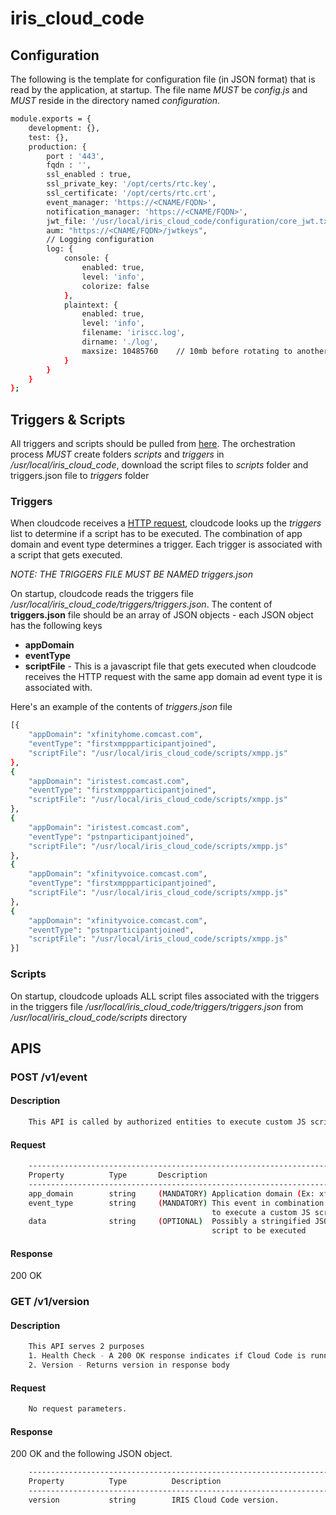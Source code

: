 # iris_cloud_code

## Configuration

The following is the template for configuration file (in JSON format) that is read by the application, at startup. The file
name *MUST* be *config.js* and *MUST* reside in the directory named *configuration*.

```sh
module.exports = {
	development: {},
	test: {},
	production: {
		port : '443',                                	                              <--- MUST specify port if ssl_enabled is false. If true, this value is ignored
		fqdn : '',                                                                  <--- FQDN/IP OF THE HOST WHERE THIS APPLICATION IS GOING TO RUN 
		ssl_enabled : true,	                                                        <--- if true, the port is ALWAYS 443
		ssl_private_key: '/opt/certs/rtc.key',                                      <--- absolute/relative PATH + key file - relative PATH starts from the base directory
		ssl_certificate: '/opt/certs/rtc.crt',                                      <--- absolute/relative PATH + cert file - relative PATH starts from the base directory		
		event_manager: 'https://<CNAME/FQDN>',                                      <--- CNAME/FQDN OF EVENT MANAGER - MUST START WITH SCHEME (HTTP:// or HTTPS://)
		notification_manager: 'https://<CNAME/FQDN>',                               <--- CNAME/FQDN OF NOTIFICATION MANAGER - MUST START WITH SCHEME (HTTP:// or HTTPS://)
		jwt_file: '/usr/local/iris_cloud_code/configuration/core_jwt.txt'           <--- FILE MUST CONTAIN A JWT WITH TYPE "Core". ALTHOUGH NOT MANDATORY, DO NOT CHANGE THE PATH AND FILE NAME
		aum: "https://<CNAME/FQDN>/jwtkeys",                                        <-- CNAME/FQDN OF AUTH MANAGER - MUST START WITH SCHEME (HTTP:// or HTTPS://)
		// Logging configuration
		log: {                                                                      <--- DO NOT TOUCH. LEAVE THIS ENTIRE OBJECT AS IS
			console: {
				enabled: true,
				level: 'info',
				colorize: false
			},
			plaintext: {
				enabled: true,
				level: 'info',
				filename: 'iriscc.log',
				dirname: './log',
				maxsize: 10485760    // 10mb before rotating to another file
			}
		}
	}	
};
```

## Triggers & Scripts

All triggers and scripts should be pulled from [here](https://github.com/Comcast/iris_clc_scripts). The orchestration process
*MUST* create folders *scripts* and *triggers* in */usr/local/iris_cloud_code*, download the script files to *scripts* folder 
and triggers.json file to *triggers* folder

### Triggers

When cloudcode receives a [HTTP request](#post-v1event), cloudcode looks up the *triggers* list to determine if a 
script has to be executed. The combination of app domain and event type determines a trigger. Each trigger is associated 
with a script that gets executed. 

*NOTE: THE TRIGGERS FILE MUST BE NAMED *triggers.json**

On startup, cloudcode reads the triggers file */usr/local/iris_cloud_code/triggers/triggers.json*.
The content of **triggers.json** file should be an array of JSON objects - each JSON object has the following keys

 - **appDomain**  
 - **eventType**
 - **scriptFile** - This is a javascript file that gets executed when cloudcode receives the HTTP request with the same
                    app domain ad event type it is associated with.
 

Here's an example of the contents of *triggers.json* file

```sh
[{
    "appDomain": "xfinityhome.comcast.com",
    "eventType": "firstxmppparticipantjoined",
    "scriptFile": "/usr/local/iris_cloud_code/scripts/xmpp.js"
},
{
    "appDomain": "iristest.comcast.com",
    "eventType": "firstxmppparticipantjoined",
    "scriptFile": "/usr/local/iris_cloud_code/scripts/xmpp.js"
},
{
    "appDomain": "iristest.comcast.com",
    "eventType": "pstnparticipantjoined",
    "scriptFile": "/usr/local/iris_cloud_code/scripts/xmpp.js"
},
{
    "appDomain": "xfinityvoice.comcast.com",
    "eventType": "firstxmppparticipantjoined",
    "scriptFile": "/usr/local/iris_cloud_code/scripts/xmpp.js"
},
{
    "appDomain": "xfinityvoice.comcast.com",
    "eventType": "pstnparticipantjoined",
    "scriptFile": "/usr/local/iris_cloud_code/scripts/xmpp.js"
}]
``` 

### Scripts

On startup, cloudcode uploads ALL script files associated with the triggers in the triggers file */usr/local/iris_cloud_code/triggers/triggers.json*
from */usr/local/iris_cloud_code/scripts* directory

## APIS

### POST /v1/event

#### Description
```sh
	This API is called by authorized entities to execute custom JS scripts
```

#### Request

```sh
	----------------------------------------------------------------------------------------------
	Property          Type       Description
	----------------------------------------------------------------------------------------------
	app_domain        string     (MANDATORY) Application domain (Ex: xfinityvoice.comcast.com,....)
	event_type        string     (MANDATORY) This event in combination with the app_domain acts as a trigger
	                                         to execute a custom JS script
	data              string     (OPTIONAL)  Possibly a stringified JSON - serves as input to the 
	                                         script to be executed
```

#### Response

200 OK 

### GET /v1/version

#### Description
```sh
	This API serves 2 purposes
	1. Health Check - A 200 OK response indicates if Cloud Code is running.
	2. Version - Returns version in response body
```

#### Request

```sh
	No request parameters.
```

#### Response

200 OK and the following JSON object.

```sh
	----------------------------------------------------------------------------------------------
	Property          Type          Description
	----------------------------------------------------------------------------------------------
	version           string        IRIS Cloud Code version.
```


